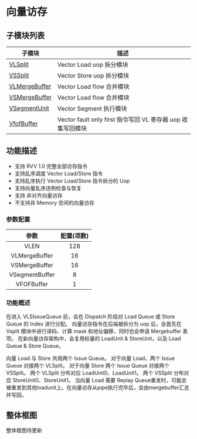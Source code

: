 # 向量访存

## 子模块列表

| 子模块 | 描述 |
| --- | --- |
| [VLSplit](VLSplit.md)                   | Vector Load uop 拆分模块 |
| [VSSplit](VSSplit.md)                   | Vector Store uop 拆分模块 |
| [VLMergeBuffer](VLMergeBuffer.md)       | Vector Load flow 合并模块 |
| [VSMergeBuffer](VSMergeBuffer.md)       | Vector Load flow 合并模块 |
| [VSegmentUnit](VSegmentUnit.md)         | Vector Segment 执行模块 |
| [VfofBuffer](VfofBuffer.md)             | Vector fault only first 指令写回 VL 寄存器 uop 收集写回模块 |


## 功能描述

- 支持 RVV 1.0 完整全部访存指令
- 支持乱序调度 Vector Load/Store 指令
- 支持乱序执行 Vector Load/Store 指令拆分的 Uop
- 支持向量乱序违例检查与恢复
- 支持 非对齐向量访存
- 不支持非 Memory 空间的向量访存

### 参数配置

| 参数 | 配置(项数) |
| :---: | :---: |
| VLEN | 128 |
| VLMergeBuffer | 16 |
| VSMergeBuffer | 16 |
| VSegmentBuffer | 8 |
| VFOFBuffer | 1 |

### 功能概述

在进入 VLSIssueQueue 前，会在 Dispatch 阶段对 Load Queue 或 Store Queue 的 Index 进行分配。
向量访存指令在后端被拆分为 uop 后，会首先在 Vsplit 模块中进行译码、计算 mask 和地址偏移，同时也会申请 Mergebuffer 表项。
在新向量访存架构中，会复用标量的 LoadUnit & StoreUnit，以及 Load Queue & Store Queue。

向量 Load 与 Store 共用两个 Issue Queue。
对于向量 Load，两个 Issue Queue 对接两个 VLSplit。
对于向量 Store 两个 Issue Queue 对接两个 VSSplit。
两个 VLSplit 分布对应 LoadUnit0、LoadUnit1。
两个 VSSplit 分布对应 StoreUnit0、StoreUnit1。
当向量 Load 需要 Replay Queue重发时，可能会被重发到其他loadunit上。在向量访存从pipe执行完毕后，会由mergebuffer汇总并写回。


## 整体框图

整体框图待更新
<!-- 请使用 svg -->